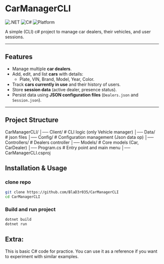 ﻿# CarManagerCLI 

![.NET](https://img.shields.io/badge/.NET-8.0-blueviolet?logo=dotnet&logoColor=white) ![C#](https://img.shields.io/badge/C%23-Programming-green?logo=csharp) ![Platform](https://img.shields.io/badge/Platform-CLI-lightgrey?logo=windows-terminal)


A simple (CLI) c# project to manage car dealers, their vehicles, and user sessions.  


---

## Features
- Manage multiple **car dealers**.
- Add, edit, and list **cars** with details:
  - Plate, VIN, Brand, Model, Year, Color.
- Track **cars currently in use** and their history of users.
- Store **session data** (active dealer, presence status).
- Persist data using **JSON configuration files** (`Dealers.json` and `Session.json`).

---

## Project Structure

CarManagerCLI/
│── Client/ # CLI logic (only Vehicle manager)
│── Data/ # json files
│── Config/ # Configuration management (Json data op)
│── Controllers/ # Dealers controller
│── Models/ # Core models (Car, CarDealer)
│── Program.cs # Entry point and main menu
│── CarManagerCLI.csproj

## Installation & Usage

### clone repo
```bash
git clone https://github.com/BlaD3r035/CarManagerCLI
cd CarManagerCLI
```
### Build and run project
```bash 
dotnet build
dotnet run
```

## Extra:
This is basic C# code for practice. You can use it as a reference if you want to experiment with similar examples.